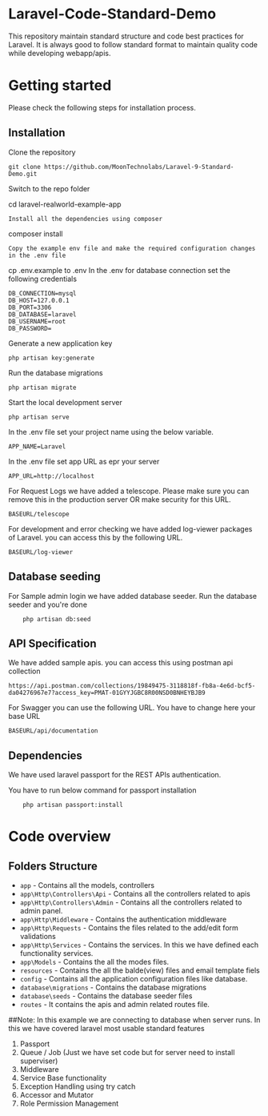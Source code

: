 # Laravel-Code-Standard-Demo

This repository maintain standard structure and code best practices for Laravel.
It is always good to follow standard format to maintain quality code while developing webapp/apis.

# Getting started
Please check the following steps for installation process.

## Installation
Clone the repository

    git clone https://github.com/MoonTechnolabs/Laravel-9-Standard-Demo.git

Switch to the repo folder

cd laravel-realworld-example-app
    
    Install all the dependencies using composer

composer install

    Copy the example env file and make the required configuration changes in the .env file

cp .env.example to  .env
In the .env for database connection set the following credentials

    DB_CONNECTION=mysql
    DB_HOST=127.0.0.1
    DB_PORT=3306
    DB_DATABASE=laravel
    DB_USERNAME=root
    DB_PASSWORD=
    
Generate a new application key

    php artisan key:generate    
    
Run the database migrations

    php artisan migrate
    
Start the local development server
    
    php artisan serve
    
In the .env file set your project name using the below variable.

    APP_NAME=Laravel
    
In the .env file set app URL as epr your server
    
    APP_URL=http://localhost
    
For Request Logs we have added a telescope. Please make sure you can remove this in the production server OR make security for this URL.

    BASEURL/telescope
    
For development and error checking we have added log-viewer packages of Laravel. you can access this by the following URL.

    BASEURL/log-viewer

    
## Database seeding 

For Sample admin login we have added database seeder. Run the database seeder and you're done
    
        php artisan db:seed 
        
## API Specification
We have added sample apis. you can access this using postman api collection

    https://api.postman.com/collections/19849475-3118818f-fb8a-4e6d-bcf5-da04276967e7?access_key=PMAT-01GYYJGBC8R00NSD0BNHEYBJB9

For Swagger you can use the following URL. You have to change here your base URL 
 
    BASEURL/api/documentation
    
## Dependencies
We have used laravel passport for the REST APIs authentication.

You have to run below command for passport installation
    
        php artisan passport:install
        
# Code overview

## Folders Structure

- `app` - Contains all the models, controllers
- `app\Http\Controllers\Api` - Contains all the controllers related to apis
- `app\Http\Controllers\Admin` - Contains all the controllers related to admin panel.
- `app\Http\Middleware` - Contains the authentication middleware
- `app\Http\Requests` - Contains the files related to the add/edit form validations
- `app\Http\Services` - Contains the services. In this we have defined each functionality services.
- `app\Models` - Contains the all the modes files.
- `resources` - Contains the all the balde(view) files and email template fiels
- `config` - Contains all the application configuration files like database.
- `database\migrations` - Contains the database migrations
- `database\seeds` - Contains the database seeder files
- `routes` - It contains the apis and admin related routes file.

##Note:
In this example we are connecting to database when server runs.
In this we have covered laravel most usable standard features
1. Passport
2. Queue / Job  (Just we have set code but for server need to install superviser)
3. Middleware
4. Service Base functionality
5. Exception Handling using try catch
6. Accessor and Mutator
7. Role Permission Management


